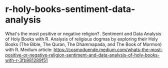 # r-holy-books-sentiment-data-analysis
What's the most positive or negative religion? . Sentiment and Data Analysis of Holy Books with R. Analysis of religious dogmas by exploring their Holy Books (The Bible, The Quran, The Dhammapada, and The Book of Mormon) with R. Medium article: https://cosmoduende.medium.com/whats-the-most-positive-or-negative-religion-sentiment-and-data-analysis-of-holy-books-with-r-3fb881289f51

